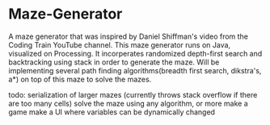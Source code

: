 # Maze-Generator
A maze generator that was inspired by Daniel Shiffman's video from the Coding Train YouTube channel.
This maze generator runs on Java, visualized on Processing. It incorperates randomized depth-first search and backtracking using stack in order to generate the maze. Will be implementing several path finding algorithms(breadth first search, dikstra's, a*) on top of this maze to solve the mazes.

todo:
serialization of larger mazes (currently throws stack overflow if there are too many cells)
solve the maze using any algorithm, or more
make a game
make a UI where variables can be dynamically changed
